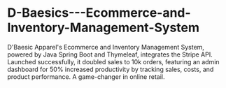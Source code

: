 # D-Baesics---Ecommerce-and-Inventory-Management-System
D'Baesic Apparel's Ecommerce and Inventory Management System, powered by Java Spring Boot and Thymeleaf, integrates the Stripe API. Launched successfully, it doubled sales to 10k orders, featuring an admin dashboard for 50% increased productivity by tracking sales, costs, and product performance. A game-changer in online retail.
